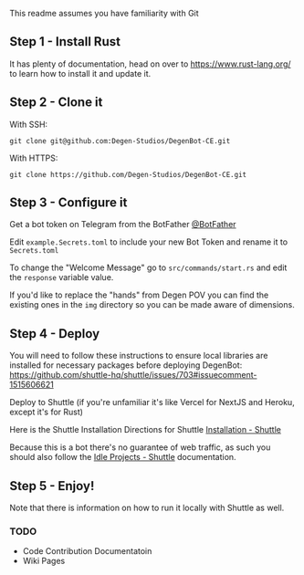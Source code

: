 This readme assumes you have familiarity with Git

## Step 1 - Install Rust

It has plenty of documentation, head on over to <a href="https://www.rust-lang.org/" target="_blank">https://www.rust-lang.org/</a> to learn how to install it and update it.

## Step 2 - Clone it

With SSH:

```shell
git clone git@github.com:Degen-Studios/DegenBot-CE.git
```

With HTTPS:

```shell
git clone https://github.com/Degen-Studios/DegenBot-CE.git
```

## Step 3 - Configure it

Get a bot token on Telegram from the BotFather
<a href="https://t.me/BotFather" target="_blank">@BotFather</a>

Edit `example.Secrets.toml` to include your new Bot Token and rename it to `Secrets.toml`

To change the "Welcome Message" go to `src/commands/start.rs` and edit the `response` variable value.

If you'd like to replace the "hands" from Degen POV you can find the existing ones in the `img` directory so you can be made aware of dimensions.

## Step 4 - Deploy
You will need to follow these instructions to ensure local libraries are installed for necessary packages before deploying DegenBot:
<a href="https://github.com/shuttle-hq/shuttle/issues/703#issuecomment-1515606621" target="_blank">https://github.com/shuttle-hq/shuttle/issues/703#issuecomment-1515606621</a>

Deploy to Shuttle (if you're unfamiliar it's like Vercel for NextJS and Heroku, except it's for Rust)

Here is the Shuttle Installation Directions for Shuttle
<a href="https://docs.shuttle.rs/getting-started/installation" target="_blank">Installation - Shuttle</a>

Because this is a bot there's no guarantee of web traffic, as such you should also follow the <a href="https://docs.shuttle.rs/getting-started/idle-projects" target="_blank">Idle Projects - Shuttle</a> documentation.

## Step 5 - Enjoy!
Note that there is information on how to run it locally with Shuttle as well.

### TODO

- Code Contribution Documentatoin
- Wiki Pages
